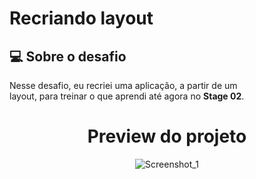 # Recriando layout

## 💻 Sobre o desafio

Nesse desafio, eu recriei uma aplicação, a partir de um layout, para treinar o que aprendi até agora no **Stage 02**.

<div align="center">

# Preview do projeto

![Screenshot_1](https://user-images.githubusercontent.com/101990719/175839040-077d512f-a1fe-4ca2-8bc4-0d7549b353ad.png)

</div>
